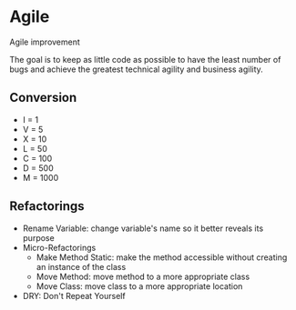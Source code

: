 # Agile
Agile improvement

The goal is to keep as little code as possible to have the least number of bugs and achieve the greatest technical agility and business agility.

## Conversion

- I = 1
- V = 5
- X = 10
- L = 50
- C = 100
- D = 500
- M = 1000

## Refactorings

- Rename Variable: change variable's name so it better reveals its purpose
- Micro-Refactorings
  - Make Method Static: make the method accessible without creating an instance of the class
  - Move Method: move method to a more appropriate class
  - Move Class: move class to a more appropriate location
- DRY: Don't Repeat Yourself